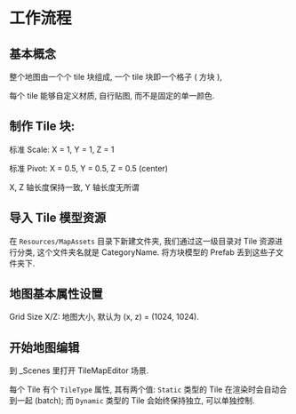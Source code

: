 # 工作流程

## 基本概念

整个地图由一个个 tile 块组成, 一个 tile 块即一个格子 ( 方块 ),

每个 tile 能够自定义材质, 自行贴图, 而不是固定的单一颜色.

## 制作 Tile 块:

标准 Scale: X = 1, Y = 1, Z = 1

标准 Pivot: X = 0.5, Y = 0.5, Z = 0.5 (center)

X, Z 轴长度保持一致, Y 轴长度无所谓

## 导入 Tile 模型资源

在 `Resources/MapAssets` 目录下新建文件夹, 我们通过这一级目录对 Tile 资源进行分类, 这个文件夹名就是 CategoryName.
将方块模型的 Prefab 丢到这些子文件夹下.

## 地图基本属性设置

Grid Size X/Z: 地图大小, 默认为 (x, z) = (1024, 1024).

## 开始地图编辑

到 _Scenes 里打开 TileMapEditor 场景.


每个 Tile 有个 `TileType` 属性, 其有两个值: `Static` 类型的 Tile 在渲染时会自动合到一起 (batch); 而 `Dynamic` 类型的 Tile 会始终保持独立, 可以单独控制.
